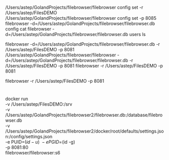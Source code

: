 /Users/astep/GolandProjects/filebrowser/filebrowser config set -r /Users/astep/FilesDEMO
/Users/astep/GolandProjects/filebrowser/filebrowser config set -p 8085
filebrowser -d=/Users/astep/GolandProjects/filebrowser/filebrowser.db config cat
filebrowser -d=/Users/astep/GolandProjects/filebrowser/filebrowser.db users ls

filebrowser -d=/Users/astep/GolandProjects/filebrowser/filebrowser.db -r /Users/astep/FilesDEMO -p 8081
/Users/astep/GolandProjects/filebrowser/filebrowser -d=/Users/astep/GolandProjects/filebrowser/filebrowser.db -r /Users/astep/FilesDEMO -p 8081
filebrowser -r /Users/astep/FilesDEMO -p 8081

filebrowser -r /Users/astep/FilesDEMO -p 8081

# 
docker run \
-v /Users/astep/FilesDEMO:/srv \
-v /Users/astep/GolandProjects/filebrowser2/filebrowser.db:/database/filebrowser.db \
-v /Users/astep/GolandProjects/filebrowser2/docker/root/defaults/settings.json:/config/settings.json \
-e PUID=$(id -u) \
-e PGID=$(id -g) \
-p 8081:80 \
filebrowser/filebrowser:s6